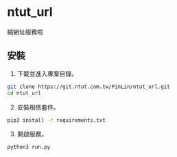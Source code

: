 # ntut_url
縮網址服務啦

## 安裝
1. 下載並進入專案目錄。
```bash
git clone https://git.ntut.com.tw/PinLin/ntut_url.git
cd ntut_url
```

2. 安裝相依套件。
```bash
pip3 install -r requirements.txt
```

3. 開啟服務。
```bash
python3 run.py
```
